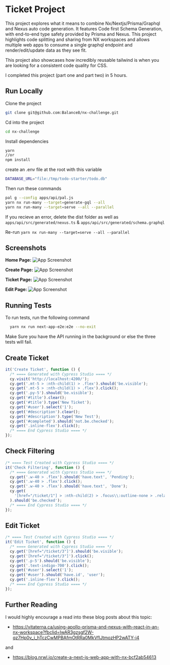 # Ticket Project

This project explores what it means to combine Nx/Nextjs/Prisma/Graphql and Nexus auto code generation. It features Code first Schema Generation, with end-to-end type safety provided by Prisma and Nexus. This project highlights code splitting and sharing from NX workspaces and allows multiple web apps to consume a single graphql endpoint and render/edit/update data as they see fit.

This project also showcases how incredibly reusable tailwind is when you are looking for a consistent code quality for CSS.

I completed this project (part one and part two) in 5 hours.

## Run Locally

Clone the project

```bash
git clone git@github.com:Balance8/nx-challenge.git
```

Cd into the project

```bash
cd nx-challenge
```

Install dependencies

```bash
yarn
//or
npm install
```

create an .env file at the root with this variable

```bash
DATABASE_URL="file:/tmp/todo-starter/todo.db"
```

Then run these commands

```bash
pal g --config apps/api/pal.js
yarn nx run-many --target=generate-gql --all
yarn nx run-many --target=serve --all --parallel
```

If you recieve an error, delete the dist folder as well as `apps/api/src/generated/nexus.ts` & `apps/api/src/generated/schema.graphql`

Re-run `yarn nx run-many --target=serve --all --parallel`

## Screenshots

**Home Page:**
![App Screenshot](https://i.imgur.com/CD7nO7Q.png)

**Create Page:**
![App Screenshot](https://i.imgur.com/yBMnmX3.png)

**Ticket Page:**
![App Screenshot](https://i.imgur.com/cEvTYMM.png)

**Edit Page:**
![App Screenshot](https://i.imgur.com/tz7ivP1.png)

## Running Tests

To run tests, run the following command

```bash
  yarn nx run next-app-e2e:e2e --no-exit
```

Make Sure you have the API running in the background or else the three tests will fail.

## Create Ticket

```javascript
it('Create Ticket', function () {
  /* ==== Generated with Cypress Studio ==== */
  cy.visit('http://localhost:4200/');
  cy.get('.mt-5 > :nth-child(1) > .flex').should('be.visible');
  cy.get('.mt-5 > :nth-child(1) > .flex').click();
  cy.get('.py-5').should('be.visible');
  cy.get('#title').clear();
  cy.get('#title').type('New Ticket');
  cy.get('#user').select('1');
  cy.get('#description').clear();
  cy.get('#description').type('New Test');
  cy.get('#completed').should('not.be.checked');
  cy.get('.inline-flex').click();
  /* ==== End Cypress Studio ==== */
});
```

## Check Filtering

```javascript
/* ==== Test Created with Cypress Studio ==== */
it('Check Filtering', function () {
  /* ==== Generated with Cypress Studio ==== */
  cy.get('.w-40 > .flex').should('have.text', 'Pending');
  cy.get('.w-40 > .flex').click();
  cy.get('.w-40 > .flex').should('have.text', 'Done');
  cy.get(
    '[href="/ticket/1"] > :nth-child(2) > .focus\\:outline-none > .relative > .flex > #comments'
  ).should('be.checked');
  /* ==== End Cypress Studio ==== */
});
```

## Edit Ticket

```javascript
/* ==== Test Created with Cypress Studio ==== */
it('Edit Ticket', function () {
  /* ==== Generated with Cypress Studio ==== */
  cy.get('[href="/ticket/3"]').should('be.visible');
  cy.get('[href="/ticket/3"]').click();
  cy.get('.p-5').should('be.visible');
  cy.get('.text-indigo-700').click();
  cy.get('#user').select('1');
  cy.get('#user').should('have.id', 'user');
  cy.get('.inline-flex').click();
  /* ==== End Cypress Studio ==== */
});
```

## Further Reading

I would highly encourage a read into these blog posts about this topic:

- https://vitaterna.ca/using-apollo-prisma-and-nexus-with-react-in-an-nx-workspace?fbclid=IwAR3gzsgf2W-qz7Hp0v_j_hTczCwMPBAfmOtRRa0MkVflJtmozHP2wATY-i4

and

- https://blog.nrwl.io/create-a-next-js-web-app-with-nx-bcf2ab54613
